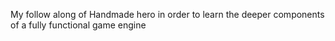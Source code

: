 My follow along of Handmade hero in order to learn the deeper components of a fully functional game engine
